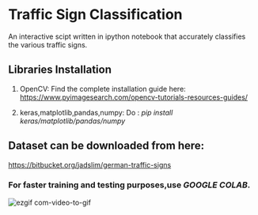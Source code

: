 # Traffic Sign Classification
An interactive scipt written in ipython notebook that accurately classifies the various traffic signs. 

## Libraries Installation
1. OpenCV:
Find the complete installation guide here: https://www.pyimagesearch.com/opencv-tutorials-resources-guides/

2. keras,matplotlib,pandas,numpy:
Do : _pip install keras/matplotlib/pandas/numpy_ 

## Dataset can be downloaded from here:
https://bitbucket.org/jadslim/german-traffic-signs

### For faster training and testing purposes,use _GOOGLE COLAB_.

![ezgif com-video-to-gif](https://user-images.githubusercontent.com/29462447/50386323-57771480-070a-11e9-8b15-224692150da3.gif)

